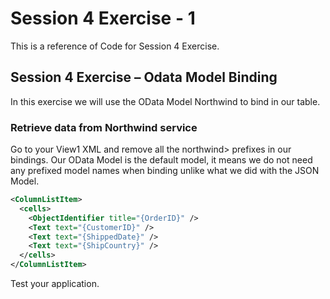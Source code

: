 # Session 4 Exercise - 1
This is a reference of Code for Session 4 Exercise.

## Session 4 Exercise – Odata Model Binding
In this exercise we will use the OData Model Northwind to bind in our table. 

### Retrieve data from Northwind service

Go to your View1 XML and remove all the northwind> prefixes in our bindings. Our OData Model is the default model, it means we do not need any prefixed model names when binding unlike what we did with the JSON Model.
```xml
<ColumnListItem>
  <cells>
    <ObjectIdentifier title="{OrderID}" />
    <Text text="{CustomerID}" />
    <Text text="{ShippedDate}" />
    <Text text="{ShipCountry}" />
  </cells>
</ColumnListItem>
```


Test your application. 
